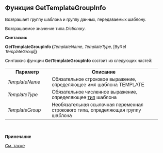 ﻿<html>
<head>
    <title>Функция GetTemplateGroupInfo\GetTemplateGroupInfo</title>
    <link rel="stylesheet" href="../../../common.css" />
    <style>
        p, h1, table, tr, th, td {font-family:Arial;
                                 }
    </style>
</head>
<body>
    <h2>Функция GetTemplateGroupInfo</h2>
    <p>
       Возврашает группу шаблона и группу данных, передаваемых шаблону.
    </p>
    <p>
       Возврашаемое значение типа <em>Dictionary</em>.
    </p>
    <p>
       <strong>Синтаксис</strong>
    </p>
    <p>
       <strong>GetTemplateGroupInfo (</strong><em>TemplateName</em>, <em>TemplateType</em>, [ByRef <em>TemplateGroup</em>]<b>)</b>
    </p>
    <p>
       Синтаксис функции <strong>GetTemplateGroupInfo</strong> состоит из следующих частей:
    </p>
    <table>
        <tr>
            <th width="29%">Параметр</th>
            <th width="71%">Описание</th> 
        </tr>
        <tr>
            <td width="29%"><em>TemplateName</em></td>
            <td width="71%">Обязательное строковое выражение, определяющее имя шаблона TEMPLATE</td>
        </tr>
        <tr>
            <td width="29%"><em>TemplateType</em></td>
            <td width="71%">Обязательное численное выражение, определяющее <a href="../../TemplateTypes.html">тип</a> шаблона</td>
        </tr>
        <tr>
            <td width="29%"><em>TemplateGroup</em></td>
            <td width="71%">Необязательная ссылочная переменная строкового типа, определяющая группу шаблона</td>
        </tr>
    </table>
    <br>
    <p><b>Примечание</b></p>
    <p><a href="../../functions.html">См. также</a></p>
</body>
</html>
